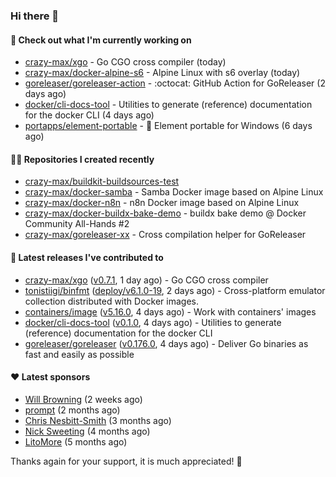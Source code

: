 ### Hi there 👋

#### 👷 Check out what I'm currently working on

- [crazy-max/xgo](https://github.com/crazy-max/xgo) - Go CGO cross compiler (today)
- [crazy-max/docker-alpine-s6](https://github.com/crazy-max/docker-alpine-s6) - Alpine Linux with s6 overlay (today)
- [goreleaser/goreleaser-action](https://github.com/goreleaser/goreleaser-action) - :octocat: GitHub Action for GoReleaser (2 days ago)
- [docker/cli-docs-tool](https://github.com/docker/cli-docs-tool) - Utilities to generate (reference) documentation for the docker CLI (4 days ago)
- [portapps/element-portable](https://github.com/portapps/element-portable) - 🚀 Element portable for Windows (6 days ago)

#### 👨‍💻 Repositories I created recently

- [crazy-max/buildkit-buildsources-test](https://github.com/crazy-max/buildkit-buildsources-test)
- [crazy-max/docker-samba](https://github.com/crazy-max/docker-samba) - Samba Docker image based on Alpine Linux
- [crazy-max/docker-n8n](https://github.com/crazy-max/docker-n8n) - n8n Docker image based on Alpine Linux
- [crazy-max/docker-buildx-bake-demo](https://github.com/crazy-max/docker-buildx-bake-demo) - buildx bake demo @ Docker Community All-Hands #2
- [crazy-max/goreleaser-xx](https://github.com/crazy-max/goreleaser-xx) - Cross compilation helper for GoReleaser

#### 🚀 Latest releases I've contributed to

- [crazy-max/xgo](https://github.com/crazy-max/xgo) ([v0.7.1](https://github.com/crazy-max/xgo/releases/tag/v0.7.1), 1 day ago) - Go CGO cross compiler
- [tonistiigi/binfmt](https://github.com/tonistiigi/binfmt) ([deploy/v6.1.0-19](https://github.com/tonistiigi/binfmt/releases/tag/deploy%2Fv6.1.0-19), 2 days ago) - Cross-platform emulator collection distributed with Docker images.
- [containers/image](https://github.com/containers/image) ([v5.16.0](https://github.com/containers/image/releases/tag/v5.16.0), 4 days ago) - Work with containers&#39; images
- [docker/cli-docs-tool](https://github.com/docker/cli-docs-tool) ([v0.1.0](https://github.com/docker/cli-docs-tool/releases/tag/v0.1.0), 4 days ago) - Utilities to generate (reference) documentation for the docker CLI
- [goreleaser/goreleaser](https://github.com/goreleaser/goreleaser) ([v0.176.0](https://github.com/goreleaser/goreleaser/releases/tag/v0.176.0), 4 days ago) - Deliver Go binaries as fast and easily as possible

#### ❤️ Latest sponsors
- [Will Browning](https://github.com/willbrowningme) (2 weeks ago)
- [prompt](https://github.com/pr-mpt) (2 months ago)
- [Chris Nesbitt-Smith](https://github.com/chrisns) (3 months ago)
- [Nick Sweeting](https://github.com/pirate) (4 months ago)
- [LitoMore](https://github.com/LitoMore) (5 months ago)

Thanks again for your support, it is much appreciated! 🙏
